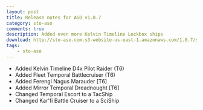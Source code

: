 ```yaml
---
layout: post
title: Release notes for ASO v1.0.7
category: sto-aso
comments: true
description: Added even more Kelvin Timeline Lockbox ships
download: http://sto-aso.com.s3-website-us-east-1.amazonaws.com/1.0.7/sto-aso.zip
tags:
    - sto-aso
---
```


 - Added Kelvin Timeline D4x Pilot Raider (T6)
 - Added Fleet Temporal Battlecruiser (T6)
 - Added Ferengi Nagus Marauder [T6]
 - Added Mirror Temporal Dreadnought [T6]
 - Changed Temporal Escort to a TacShip
 - Changed Kar'fi Battle Cruiser to a SciShip
 